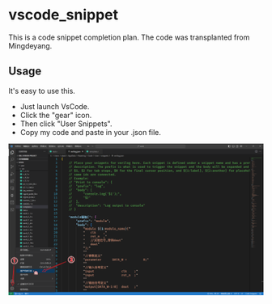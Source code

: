 # vscode_snippet
 This is a code snippet completion plan. The code was transplanted from Mingdeyang.

## Usage
 It's easy to use this. 
 * Just launch VsCode. 
 * Click the "gear" icon. 
 * Then click "User Snippets". 
 * Copy my code and paste in your .json file. 
  
  ![Usage](Pics\Usage.png)
